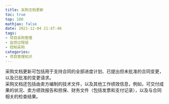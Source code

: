 ```yaml
---
title: 采购文档更新
toc: true
top: 100
mathjax: false
date: 2021-12-04 21:47:48
tags:
- 项目采购管理
- 监控过程组
- 控制采购
categories:
- 项目管理知识
---
```

采购文档更新可包括用于支持合同的全部进度计划、已提出但未批准的合同变更，以及已批准的变更请求。  
采购文档还包括由卖方编制的技术文件，以及其他工作绩效信息，例如，可交付成果的状况、卖方绩效报告和担保、财务文件（包括发票和支付记录），以及与合同相关的检查结果。
